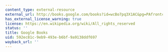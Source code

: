 ```yaml
---
content_type: external-resource
external_url: http://books.google.com/books?id=wcBo7pq3X1AC&pg=PAfrontcover#v=onepage
has_external_license_warning: true
license: https://en.wikipedia.org/wiki/All_rights_reserved
status: ''
title: Google Books
uid: 592ec81c-9eb9-493e-b6bf-9a9138ddf697
wayback_url: ''
---
```

